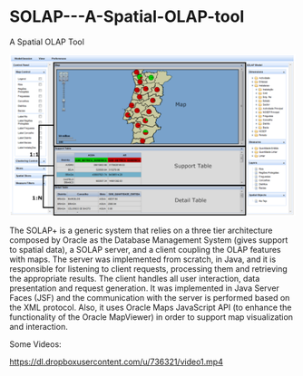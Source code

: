 # SOLAP---A-Spatial-OLAP-tool
A Spatial OLAP Tool

![Alt text](https://github.com/RFASilva/SOLAP---A-Spatial-OLAP-tool/blob/master/solap+screenshot.png "Screenshot Spatial-Core")

The SOLAP+ is a generic system that relies on a three tier architecture composed by Oracle as the Database Management System (gives support to spatial data), a SOLAP server, and a client coupling the OLAP features with maps. The server was implemented from scratch, in Java, and it is responsible for listening to client requests, processing them and retrieving the appropriate results. The client handles all user interaction, data presentation and request generation. It was implemented in Java Server Faces (JSF) and the communication with the server is performed based on the XML protocol. Also, it uses Oracle Maps JavaScript API (to enhance the functionality of the Oracle MapViewer) in order to support map visualization and interaction.

Some Videos:

https://dl.dropboxusercontent.com/u/736321/video1.mp4